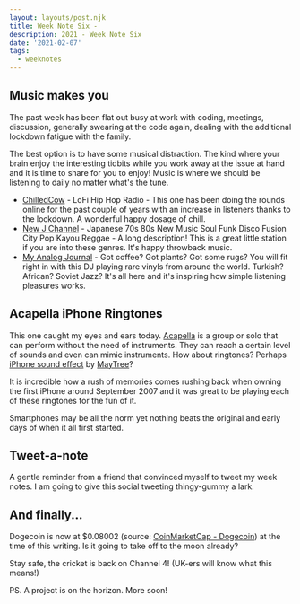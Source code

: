 ```yaml
---
layout: layouts/post.njk
title: Week Note Six -
description: 2021 - Week Note Six
date: '2021-02-07'
tags:
  - weeknotes
---
```


## Music makes you

The past week has been flat out busy at work with coding, meetings, discussion, generally swearing at the code again, dealing with the additional lockdown fatigue with the family.

The best option is to have some musical distraction. The kind where your brain enjoy the interesting tidbits while you work away at the issue at hand and it is time to share for you to enjoy! Music is where we should be listening to daily no matter what's the tune.

+ [ChilledCow](https://www.youtube.com/watch?v=5qap5aO4i9A) - LoFi Hip Hop Radio - This one has been doing the rounds online for the past couple of years with an increase in listeners thanks to the lockdown. A wonderful happy dosage of chill.
+ [New J Channel](https://www.youtube.com/watch?v=lHLChGEwdwQ) - Japanese 70s 80s New Music Soul Funk Disco Fusion City Pop Kayou Reggae - A long description! This is a great little station if you are into these genres. It's happy throwback music.
+ [My Analog Journal](https://www.youtube.com/user/zagorofficial) - Got coffee? Got plants? Got some rugs? You will fit right in with this DJ playing rare vinyls from around the world. Turkish? African? Soviet Jazz? It's all here and it's inspiring how simple listening pleasures works.

## Acapella iPhone Ringtones

This one caught my eyes and ears today. [Acapella](https://en.wikipedia.org/wiki/A_cappella) is a group or solo that can perform without the need of instruments. They can reach a certain level of sounds and even can mimic instruments. How about ringtones? Perhaps [iPhone sound effect](https://www.youtube.com/watch?v=C1cMdXs6wG0) by [MayTree](https://www.youtube.com/channel/UC3mY2SKYhPjqImtBBXsR6_Q)?

It is incredible how a rush of memories comes rushing back when owning the first iPhone around September 2007 and it was great to be playing each of these ringtones for the fun of it.

Smartphones may be all the norm yet nothing beats the original and early days of when it all first started.

## Tweet-a-note

A gentle reminder from a friend that convinced myself to tweet my week notes. I am going to give this social tweeting thingy-gummy a lark.

## And finally...

Dogecoin is now at $0.08002 (source: [CoinMarketCap - Dogecoin](https://coinmarketcap.com/currencies/dogecoin/)) at the time of this writing. Is it going to take off to the moon already?

Stay safe, the cricket is back on Channel 4! (UK-ers will know what this means!)

PS. A project is on the horizon. More soon!

